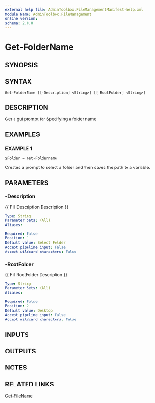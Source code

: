 ```yaml
---
external help file: AdminToolbox.FileManagementManifest-help.xml
Module Name: AdminToolbox.FileManagement
online version:
schema: 2.0.0
---
```


# Get-FolderName

## SYNOPSIS

## SYNTAX

```
Get-FolderName [[-Description] <String>] [[-RootFolder] <String>]
```

## DESCRIPTION
Get a gui prompt for Specifying a folder name

## EXAMPLES

### EXAMPLE 1
```
$Folder = Get-Foldername
```

Creates a prompt to select a folder and then saves the path to a variable.

## PARAMETERS

### -Description
{{ Fill Description Description }}

```yaml
Type: String
Parameter Sets: (All)
Aliases:

Required: False
Position: 1
Default value: Select Folder
Accept pipeline input: False
Accept wildcard characters: False
```

### -RootFolder
{{ Fill RootFolder Description }}

```yaml
Type: String
Parameter Sets: (All)
Aliases:

Required: False
Position: 2
Default value: Desktop
Accept pipeline input: False
Accept wildcard characters: False
```

## INPUTS

## OUTPUTS

## NOTES

## RELATED LINKS

[Get-FileName]()

